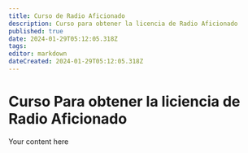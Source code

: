 ```yaml
---
title: Curso de Radio Aficionado
description: Curso para obtener la licencia de Radio Aficionado
published: true
date: 2024-01-29T05:12:05.318Z
tags: 
editor: markdown
dateCreated: 2024-01-29T05:12:05.318Z
---
```


# Curso Para obtener la liciencia de Radio Aficionado
Your content here